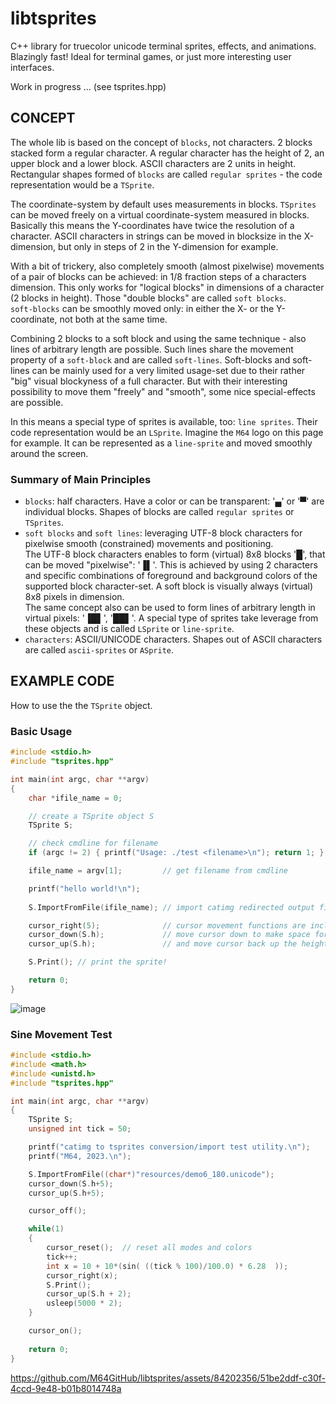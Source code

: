 # libtsprites
C++ library for truecolor unicode terminal sprites, effects, and animations. Blazingly fast! Ideal for terminal games, or just more interesting user interfaces.

Work in progress ...
(see tsprites.hpp)

## CONCEPT

The whole lib is based on the concept of `blocks`, not characters. 2 blocks stacked form a regular character. A regular character has the height of 2, an upper block and a lower block. ASCII characters are 2 units in height. Rectangular shapes formed of `blocks` are called `regular sprites` - the code representation would be a `TSprite`. 

The coordinate-system by default uses measurements in blocks. `TSprites` can be moved freely on a virtual coordinate-system measured in blocks. Basically this means the Y-coordinates have twice the resolution of a character. ASCII characters in strings can be moved in blocksize in the X-dimension, but only in steps of 2 in the Y-dimension for example.   

With a bit of trickery, also completely smooth (almost pixelwise) movements of a pair of blocks can be achieved: in 1/8 fraction steps of a characters dimension. This only works for "logical blocks" in dimensions of a character (2 blocks in height). Those "double blocks" are called `soft blocks`.  
`soft-blocks` can be smoothly moved only: in either the X- or the Y-coordinate, not both at the same time.  

Combining 2 blocks to a soft block and using the same technique - also lines of arbitrary length are possible. Such lines share the movement property of a `soft-block` and are called `soft-lines`. Soft-blocks and soft-lines can be mainly used for a very limited usage-set due to their rather "big" visual blockyness of a full character. But with their interesting possibility to move them "freely" and "smooth", some nice special-effects are possible.  

In this means a special type of sprites is available, too: `line sprites`. Their code representation would be an `LSprite`. Imagine the `M64` logo on this page for example. It can be represented as a `line-sprite` and moved smoothly around the screen.

### Summary of Main Principles

 - `blocks`: half characters. Have a color or can be transparent: '▄' or '▀' are individual blocks. Shapes of blocks are called `regular sprites` or `TSprites`.
 - `soft blocks` and `soft lines`: leveraging UTF-8 block characters for pixelwise smooth (constrained) movements and positioning.  
The UTF-8 block characters enables to form (virtual) 8x8 blocks '█', that can be moved "pixelwise": '▐▌'. This is achieved by using 2 characters and specific combinations of foreground and background colors of the supported block character-set. A soft block is visually always (virtual) 8x8 pixels in dimension.  
The same concept also can be used to form lines of arbitrary length in virtual pixels: '▐█▌', '██▌'. A special type of sprites take leverage from these objects and is called `LSprite` or `line-sprite`.
 - `characters`:  ASCII/UNICODE characters. Shapes out of ASCII characters are called `ascii-sprites` or `ASprite`.


## EXAMPLE CODE
How to use the the `TSprite` object.

### Basic Usage

```C++
#include <stdio.h>
#include "tsprites.hpp"

int main(int argc, char **argv)
{
    char *ifile_name = 0;

    // create a TSprite object S
    TSprite S;

    // check cmdline for filename
    if (argc != 2) { printf("Usage: ./test <filename>\n"); return 1; }

    ifile_name = argv[1];         // get filename from cmdline

    printf("hello world!\n");
    
    S.ImportFromFile(ifile_name); // import catimg redirected output file

    cursor_right(5);              // cursor movement functions are included
    cursor_down(S.h);             // move cursor down to make space for the sprite
    cursor_up(S.h);               // and move cursor back up the height of the sprite

    S.Print(); // print the sprite!

    return 0;
}
```
![image](https://github.com/M64GitHub/libtsprites/assets/84202356/53995d62-ef77-4bd9-be4d-c3d081ebb1f1)

### Sine Movement Test 
```C++
#include <stdio.h>
#include <math.h>
#include <unistd.h>
#include "tsprites.hpp"

int main(int argc, char **argv)
{
    TSprite S;
    unsigned int tick = 50;

    printf("catimg to tsprites conversion/import test utility.\n");
    printf("M64, 2023.\n");

    S.ImportFromFile((char*)"resources/demo6_180.unicode");
    cursor_down(S.h+5);
    cursor_up(S.h+5);

    cursor_off();

    while(1)
    {
        cursor_reset();  // reset all modes and colors
        tick++;
        int x = 10 + 10*(sin( ((tick % 100)/100.0) * 6.28  ));
        cursor_right(x);
        S.Print();
        cursor_up(S.h + 2);
        usleep(5000 * 2);
    }

    cursor_on();
    
    return 0;
}
```


https://github.com/M64GitHub/libtsprites/assets/84202356/51be2ddf-c30f-4ccd-9e48-b01b8014748a





